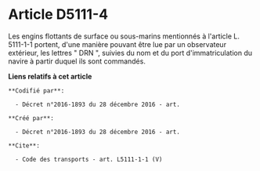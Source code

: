 # Article D5111-4

Les engins flottants de surface ou sous-marins mentionnés à l'article L. 5111-1-1 portent, d'une manière pouvant être lue par
un observateur extérieur, les lettres " DRN ", suivies du nom et du port d'immatriculation du navire à partir duquel ils sont
commandés.

**Liens relatifs à cet article**

	**Codifié par**:

	  - Décret n°2016-1893 du 28 décembre 2016 - art.

	**Créé par**:

	  - Décret n°2016-1893 du 28 décembre 2016 - art.

	**Cite**:

	  - Code des transports - art. L5111-1-1 (V)
